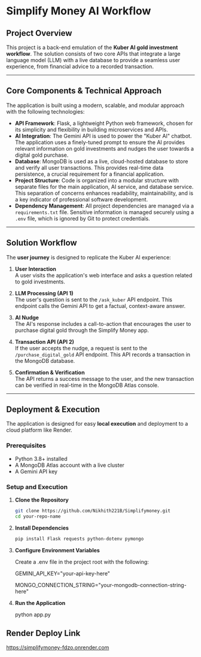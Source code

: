 # Simplify Money AI Workflow

## Project Overview
This project is a back-end emulation of the **Kuber AI gold investment workflow**.
The solution consists of two core APIs that integrate a large language model (LLM) with a live database to provide a seamless user experience, from financial advice to a recorded transaction.

---

## Core Components & Technical Approach
The application is built using a modern, scalable, and modular approach with the following technologies:

- **API Framework**: Flask, a lightweight Python web framework, chosen for its simplicity and flexibility in building microservices and APIs.
- **AI Integration**: The Gemini API is used to power the "Kuber AI" chatbot. The application uses a finely-tuned prompt to ensure the AI provides relevant information on gold investments and nudges the user towards a digital gold purchase.
- **Database**: MongoDB is used as a live, cloud-hosted database to store and verify all user transactions. This provides real-time data persistence, a crucial requirement for a financial application.
- **Project Structure**: Code is organized into a modular structure with separate files for the main application, AI service, and database service. This separation of concerns enhances readability, maintainability, and is a key indicator of professional software development.
- **Dependency Management**: All project dependencies are managed via a `requirements.txt` file. Sensitive information is managed securely using a `.env` file, which is ignored by Git to protect credentials.

---

## Solution Workflow
The **user journey** is designed to replicate the Kuber AI experience:

1. **User Interaction**  
   A user visits the application's web interface and asks a question related to gold investments.

2. **LLM Processing (API 1)**  
   The user's question is sent to the `/ask_kuber` API endpoint. This endpoint calls the Gemini API to get a factual, context-aware answer.

3. **AI Nudge**  
   The AI's response includes a call-to-action that encourages the user to purchase digital gold through the Simplify Money app.

4. **Transaction API (API 2)**  
   If the user accepts the nudge, a request is sent to the `/purchase_digital_gold` API endpoint. This API records a transaction in the MongoDB database.

5. **Confirmation & Verification**  
   The API returns a success message to the user, and the new transaction can be verified in real-time in the MongoDB Atlas console.

---

## Deployment & Execution

The application is designed for easy **local execution** and deployment to a cloud platform like Render.

### Prerequisites
- Python 3.8+ installed
- A MongoDB Atlas account with a live cluster
- A Gemini API key

### Setup and Execution
1. **Clone the Repository**
   ```bash
   git clone https://github.com/Nikhith221B/Simplifymoney.git
   cd your-repo-name

2. **Install Dependencies**
   ```bash
   pip install Flask requests python-dotenv pymongo

3. **Configure Environment Variables**
   
     Create a .env file in the project root with the following:

     GEMINI_API_KEY="your-api-key-here"

     MONGO_CONNECTION_STRING="your-mongodb-connection-string-here"

4. **Run the Application**

    python app.py

## Render Deploy Link

 https://simplifymoney-fdzo.onrender.com
